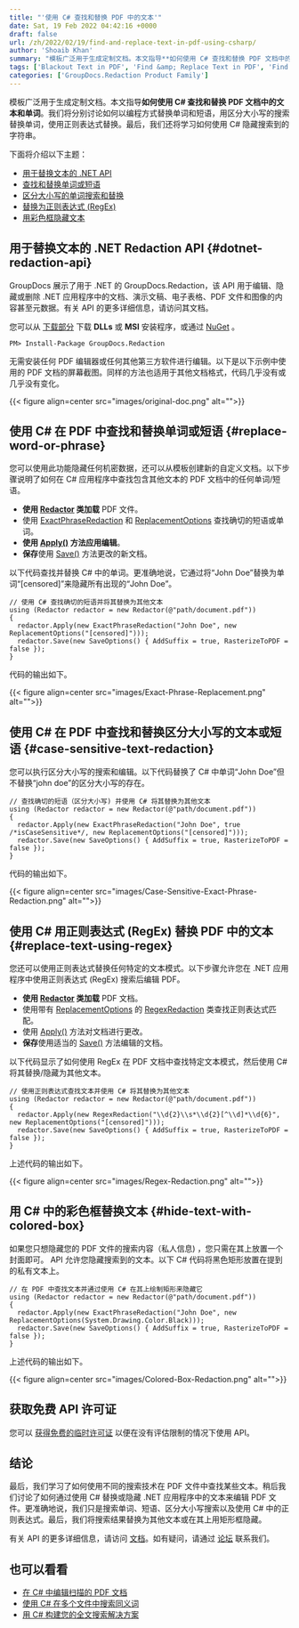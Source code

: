```yaml
---
title: "'使用 C# 查找和替换 PDF 中的文本'"
date: Sat, 19 Feb 2022 04:42:16 +0000
draft: false
url: /zh/2022/02/19/find-and-replace-text-in-pdf-using-csharp/
author: 'Shoaib Khan'
summary: "模板广泛用于生成定制文档。本文指导**如何使用 C# 查找和替换 PDF 文档中的文本和单词**。我们将分别讨论如何以编程方式替换单词和短语，用区分大小写的搜索替换单词，使用正则表达式替换。最后，我们还将学习如何使用 C# 隐藏搜索到的字符串。"
tags: ['Blackout Text in PDF', 'Find &amp; Replace Text in PDF', 'Find Text in PDF', 'Hide Text in PDF', 'Redact PDF files']
categories: ['GroupDocs.Redaction Product Family']
---
```


模板广泛用于生成定制文档。本文指导**如何使用 C# 查找和替换 PDF 文档中的文本和单词**。我们将分别讨论如何以编程方式替换单词和短语，用区分大小写的搜索替换单词，使用正则表达式替换。最后，我们还将学习如何使用 C# 隐藏搜索到的字符串。

下面将介绍以下主题：

* [用于替换文本的 .NET API](#dotnet-redaction-api)
* [查找和替换单词或短语](#replace-word-or-phrase)
* [区分大小写的单词搜索和替换](#case-sensitive-text-redaction)
* [替换为正则表达式 (RegEx)](#replace-text-using-regex)
* [用彩色框隐藏文本](#hide-text-with-colored-box)

## 用于替换文本的 .NET Redaction API {#dotnet-redaction-api}

GroupDocs 展示了用于 .NET 的 GroupDocs.Redaction，该 API 用于编辑、隐藏或删除 .NET 应用程序中的文档、演示文稿、电子表格、PDF 文件和图像的内容甚至元数据。有关 API 的更多详细信息，请访问其文档。

您可以从 [下载部分](https://downloads.groupdocs.com/redaction) 下载 **DLLs** 或 **MSI** 安装程序，或通过 [NuGet](https://www.nuget.org/packages/groupdocs.redaction) 。

```
PM> Install-Package GroupDocs.Redaction
```

无需安装任何 PDF 编辑器或任何其他第三方软件进行编辑。以下是以下示例中使用的 PDF 文档的屏幕截图。同样的方法也适用于其他文档格式，代码几乎没有或几乎没有变化。



{{< figure align=center src="images/original-doc.png" alt="">}}


## 使用 C# 在 PDF 中查找和替换单词或短语 {#replace-word-or-phrase}

您可以使用此功能隐藏任何机密数据，还可以从模板创建新的自定义文档。以下步骤说明了如何在 C# 应用程序中查找包含其他文本的 PDF 文档中的任何单词/短语。

* **使用 [Redactor](https://apireference.groupdocs.com/redaction/net/groupdocs.redaction/redactor) 类加载** PDF 文件。
* 使用 [ExactPhraseRedaction](https://apireference.groupdocs.com/redaction/net/groupdocs.redaction.redactions/exactphraseredaction) 和 [ReplacementOptions](https://apireference.groupdocs.com/redaction/net/groupdocs.redaction.redactions/replacementoptions) 查找确切的短语或单词。
* **使用 [Apply()](https://apireference.groupdocs.com/redaction/net/groupdocs.redaction/redactor/methods/apply/index) 方法应用编辑**。
* **保存**使用 [Save()](https://apireference.groupdocs.com/redaction/net/groupdocs.redaction/redactor/methods/save/index) 方法更改的新文档。

以下代码查找并替换 C# 中的单词。更准确地说，它通过将“John Doe”替换为单词“\[censored\]”来隐藏所有出现的“John Doe”。

```
// 使用 C# 查找确切的短语并将其替换为其他文本
using (Redactor redactor = new Redactor(@"path/document.pdf"))
{
  redactor.Apply(new ExactPhraseRedaction("John Doe", new ReplacementOptions("[censored]")));
  redactor.Save(new SaveOptions() { AddSuffix = true, RasterizeToPDF = false });
}
```

代码的输出如下。



{{< figure align=center src="images/Exact-Phrase-Replacement.png" alt="">}}


## 使用 C# 在 PDF 中查找和替换区分大小写的文本或短语 {#case-sensitive-text-redaction}

您可以执行区分大小写的搜索和编辑。以下代码替换了 C# 中单词“John Doe”但不替换“john doe”的区分大小写的存在。

```
// 查找确切的短语（区分大小写) 并使用 C# 将其替换为其他文本
using (Redactor redactor = new Redactor(@"path/document.pdf"))
{
  redactor.Apply(new ExactPhraseRedaction("John Doe", true /*isCaseSensitive*/, new ReplacementOptions("[censored]")));
  redactor.Save(new SaveOptions() { AddSuffix = true, RasterizeToPDF = false });
}
```

代码的输出如下。



{{< figure align=center src="images/Case-Sensitive-Exact-Phrase-Redaction.png" alt="">}}


## 使用 C# 用正则表达式 (RegEx) 替换 PDF 中的文本 {#replace-text-using-regex}

您还可以使用正则表达式替换任何特定的文本模式。以下步骤允许您在 .NET 应用程序中使用正则表达式 (RegEx) 搜索后编辑 PDF。

* **使用 [Redactor](https://apireference.groupdocs.com/redaction/net/groupdocs.redaction/redactor) 类加载** PDF 文档。
* 使用带有 [ReplacementOptions](https://apireference.groupdocs.com/redaction/net/groupdocs.redaction.redactions/replacementoptions) 的 [RegexRedaction](https://apireference.groupdocs.com/redaction/net/groupdocs.redaction.redactions/regexredaction) 类查找正则表达式匹配。
* 使用 [Apply()](https://apireference.groupdocs.com/redaction/net/groupdocs.redaction/redactor/methods/apply/index) 方法对文档进行更改。
* **保存**使用适当的 [Save()](https://apireference.groupdocs.com/redaction/net/groupdocs.redaction/redactor/methods/save/index) 方法编辑的文档。

以下代码显示了如何使用 RegEx 在 PDF 文档中查找特定文本模式，然后使用 C# 将其替换/隐藏为其他文本。

```
// 使用正则表达式查找文本并使用 C# 将其替换为其他文本
using (Redactor redactor = new Redactor(@"path/document.pdf"))
{
  redactor.Apply(new RegexRedaction("\\d{2}\\s*\\d{2}[^\\d]*\\d{6}", new ReplacementOptions("[censored]")));
  redactor.Save(new SaveOptions() { AddSuffix = true, RasterizeToPDF = false });
}
```

上述代码的输出如下。



{{< figure align=center src="images/Regex-Redaction.png" alt="">}}


## 用 C# 中的彩色框替换文本 {#hide-text-with-colored-box}

如果您只想隐藏您的 PDF 文件的搜索内容（私人信息) ，您只需在其上放置一个封面即可。 API 允许您隐藏搜索到的文本。以下 C# 代码将黑色矩形放置在提到的私有文本上。

```
// 在 PDF 中查找文本并通过使用 C# 在其上绘制矩形来隐藏它
using (Redactor redactor = new Redactor(@"path/document.pdf"))
{
  redactor.Apply(new ExactPhraseRedaction("John Doe", new ReplacementOptions(System.Drawing.Color.Black)));
  redactor.Save(new SaveOptions() { AddSuffix = true, RasterizeToPDF = false });
}
```

上述代码的输出如下。



{{< figure align=center src="images/Colored-Box-Redaction.png" alt="">}}


## 获取免费 API 许可证

您可以 [获得免费的临时许可证](https://purchase.groupdocs.com/temporary-license) 以便在没有评估限制的情况下使用 API。

## 结论

最后，我们学习了如何使用不同的搜索技术在 PDF 文件中查找某些文本。稍后我们讨论了如何通过使用 C# 替换或隐藏 .NET 应用程序中的文本来编辑 PDF 文件。更准确地说，我们只是搜索单词、短语、区分大小写搜索以及使用 C# 中的正则表达式。最后，我们将搜索结果替换为其他文本或在其上用矩形框隐藏。

有关 API 的更多详细信息，请访问 [文档](https://docs.groupdocs.com/redaction)。如有疑问，请通过 [论坛](https://forum.groupdocs.com/) 联系我们。

## 也可以看看

* [在 C# 中编辑扫描的 PDF 文档](https://blog.groupdocs.com/2021/09/25/redact-text-and-scanned-images-using-csharp/)
* [使用 C# 在多个文件中搜索同义词](https://blog.groupdocs.com/2021/09/17/find-synonyms-in-multiple-files-using-csharp/)
* [用 C# 构建您的全文搜索解决方案](https://blog.groupdocs.com/2021/06/03/build-your-full-text-search-solution-in-csharp/)





